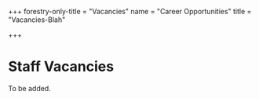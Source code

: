 +++
forestry-only-title = "Vacancies"
name = "Career Opportunities"
title = "Vacancies-Blah"

+++
# Staff Vacancies

To be added.